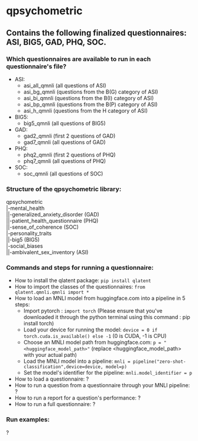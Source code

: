 # qpsychometric

## Contains the following finalized questionnaires: ASI, BIG5, GAD, PHQ, SOC.

### Which questionnaires are available to run in each questionnaire's file?

* ASI:
  * asi_all_qmnli (all questions of ASI)
  * asi_bg_qmnli (questions from the B(G) category of ASI)
  * asi_bi_qmnli (questions from the B(I) category of ASI)
  * asi_bp_qmnli (questions from the B(P) category of ASI)
  * asi_h_qmnli (questions from the H category of ASI)
* BIG5:
  * big5_qmnli (all questions of BIG5)
* GAD:
  * gad2_qmnli (first 2 questions of GAD)
  * gad7_qmnli (all questions of GAD)
* PHQ:
  * phq2_qmnli (first 2 questions of PHQ)
  * phq7_qmnli (all questions of PHQ)
* SOC:
  * soc_qmnli (all questions of SOC)

### Structure of the qpsychometric library:
qpsychometric  
|-mental_health  
||-generalized_anxiety_disorder (GAD)  
||-patient_health_questionnaire (PHQ)  
||-sense_of_coherence (SOC)  
|-personality_traits  
||-big5 (BIG5)  
|-social_biases  
||-ambivalent_sex_inventory (ASI)  

### Commands and steps for running a questionnaire:

* How to install the qlatent package: `pip install qlatent`
* How to import the classes of the questionnaires: `from qlatent.qmnli.qmnli import *`
* How to load an MNLI model from huggingface.com into a pipeline in 5 steps:
  * Import pytorch : `import torch` (Please ensure that you've downloaded it through the python terminal using this command : pip install torch)
  * Load your device for running the model: `device = 0 if torch.cuda.is_available() else -1` (0 is CUDA, -1 is CPU)
  * Choose an MNLI model path from huggingface.com: `p = "<huggingface_model_path>"` (replace <huggingface_model_path> with your actual path)
  * Load the MNLI model into a pipeline: `mnli = pipeline("zero-shot-classification",device=device, model=p)`
  * Set the model's identifier for the pipeline: `mnli.model_identifier = p`
* How to load a questionnaire: ?
* How to run a question from a questionnaire through your MNLI pipeline: ?
* How to run a report for a question's performance: ?
* How to run a full questionnaire: ?

### Run examples:

?
